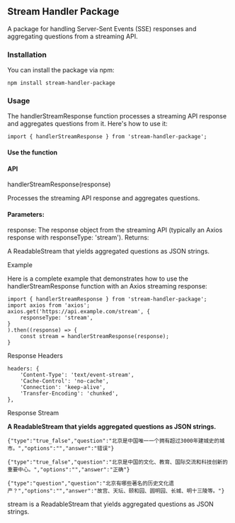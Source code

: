 ## Stream Handler Package
A package for handling Server-Sent Events (SSE) responses and aggregating questions from a streaming API.



### Installation
You can install the package via npm:

```
npm install stream-handler-package

```
### Usage
The handlerStreamResponse function processes a streaming API response and aggregates questions from it. Here's how to use it:

```
import { handlerStreamResponse } from 'stream-handler-package';

```

#### Use the function



#### API

handlerStreamResponse(response)

Processes the streaming API response and aggregates questions.

#### Parameters:

response: 
The response object from the streaming API (typically an Axios response with responseType: 'stream').
Returns:

A ReadableStream that yields aggregated questions as JSON strings.

Example

Here is a complete example that demonstrates how to use the handlerStreamResponse function with an Axios streaming response:


```
import { handlerStreamResponse } from 'stream-handler-package';
import axios from 'axios';
axios.get('https://api.example.com/stream', {
    responseType: 'stream',
}
).then((response) => {
    const stream = handlerStreamResponse(response);   
}

```

Response Headers 

```
headers: {
    'Content-Type': 'text/event-stream',
    'Cache-Control': 'no-cache',
    'Connection': 'keep-alive',
    'Transfer-Encoding': 'chunked',
},
```

Response Stream 

<b>A ReadableStream that yields aggregated questions as JSON strings.</b>

```
{"type":"true_false","question":"北京是中国唯一一个拥有超过3000年建城史的城市。","options":"","answer":"错误"}

{"type":"true_false","question":"北京是中国的文化、教育、国际交流和科技创新的重要中心。","options":"","answer":"正确"}

{"type":"question","question":"北京有哪些著名的历史文化遗产？","options":"","answer":"故宫、天坛、颐和园、圆明园、长城、明十三陵等。"}
```

stream is a ReadableStream that yields aggregated questions as JSON strings.